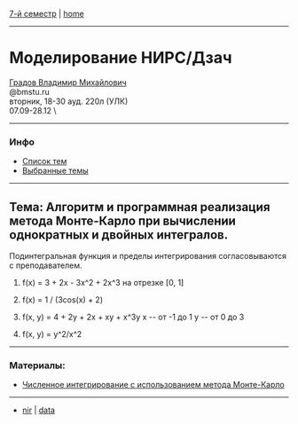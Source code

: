 [7-й семестр](../2021_2022_7_sem.md) | [home](../README.md)
____________________________________
# Моделирование НИРС/Дзач
[Градов Владимир Михайлович](https://kursizdat.ru/authors/gradov_vladimir/) \
@bmstu.ru \
вторник, 18-30 ауд. 220л (УЛК)\
07.09-28.12 \
____________________________________
### Инфо

* [Список тем](https://drive.google.com/file/d/1rHL4HnI7TxpvVj9fnK-nA4yywodvTtEE/view?usp=sharing)
* [Выбранные темы](https://docs.google.com/spreadsheets/d/1VmST00qOTO29ObpJ9T8bOpU46guDbjgqrA5ig716btM/edit#gid=0)
____________________________________
## Тема: Алгоритм и программная реализация метода Монте-Карло при вычислении однократных и двойных интегралов. 
Подинтегральная функция и пределы интегрирования согласовываются с преподавателем.

1. f(x) = 3 + 2x - 3x^2 + 2x^3
на отрезке [0, 1]

2. f(x) = 1 / (3cos(x) + 2)

3. f(x, y) = 4 + 2y + 2x + xy + x^3y
x -- от -1 до 1
y -- от 0 до 3

4. f(x, y) = y^2/x^2

____________________________________
### Материалы:
* [Численное интегрирование с использованием метода Монте-Карло](http://nano.ivanovo.ac.ru/pdfs/2010_7_01_12_56_38_monte-carlo.pdf)

____________________________________
* [nir]() | [data](https://drive.google.com/drive/u/1/folders/14791AqgGIqdvao0mAc9lhMNPc2eeMwQ5)
